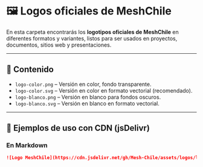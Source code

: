 # 🖼️ Logos oficiales de MeshChile

En esta carpeta encontrarás los **logotipos oficiales de MeshChile** en diferentes formatos y variantes, listos para ser usados en proyectos, documentos, sitios web y presentaciones.

---

## 📂 Contenido
- `logo-color.png` – Versión en color, fondo transparente.  
- `logo-color.svg` – Versión en color en formato vectorial (recomendado).  
- `logo-blanco.png` – Versión en blanco para fondos oscuros.  
- `logo-blanco.svg` – Versión en blanco en formato vectorial.  

---

## 🔗 Ejemplos de uso con CDN (jsDelivr)

### En Markdown
```markdown
![Logo MeshChile](https://cdn.jsdelivr.net/gh/Mesh-Chile/assets/logos/logo-color.png)

